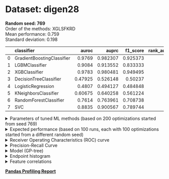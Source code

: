 # Dataset: digen28
**Random seed: 769**<br/>
Order of the methods: XGLSFKRD<br/>
Mean performance: 0.759<br/>
Standard deviation: 0.198<br/>


|    | classifier                 |   auroc |    auprc |   f1_score |   rank_auroc |   rank_auprc |   rank_f1 |
|---:|:---------------------------|--------:|---------:|-----------:|-------------:|-------------:|----------:|
|  0 | GradientBoostingClassifier | 0.9769  | 0.982307 |   0.925373 |            2 |            1 |         2 |
|  1 | LGBMClassifier             | 0.9084  | 0.913552 |   0.833333 |            3 |            3 |         3 |
|  2 | XGBClassifier              | 0.9783  | 0.980481 |   0.949495 |            1 |            2 |         1 |
|  3 | DecisionTreeClassifier     | 0.47925 | 0.526148 |   0.50237  |            8 |            7 |         7 |
|  4 | LogisticRegression         | 0.4807  | 0.494127 |   0.484848 |            7 |            8 |         8 |
|  5 | KNeighborsClassifier       | 0.60675 | 0.640258 |   0.561224 |            6 |            6 |         6 |
|  6 | RandomForestClassifier     | 0.7614  | 0.763961 |   0.708738 |            5 |            5 |         5 |
|  7 | SVC                        | 0.8835  | 0.900567 |   0.789744 |            4 |            4 |         4 |



<details>
<summary>Parameters of tuned ML methods (based on 200 optimizations started from seed 769)</summary>


```
GradientBoostingClassifier(learning_rate=0.752090013318837, max_depth=5,
                           min_samples_leaf=78, n_iter_no_change=20,
                           random_state=769, tol=1e-07,
                           validation_fraction=0.03)
LGBMClassifier(deterministic=True, force_row_wise=True, max_depth=9,
               metric='binary_logloss', n_estimators=93, n_jobs=1,
               num_leaves=512, objective='binary', random_state=769)
XGBClassifier(alpha=6.878001761882116e-05, base_score=0.5, booster='gbtree',
              colsample_bylevel=1, colsample_bynode=1, colsample_bytree=1,
              eta=0.5839675825727604, eval_metric='logloss', gamma=0.1,
              gpu_id=-1, importance_type='gain', interaction_constraints='',
              learning_rate=0.583967566, max_delta_step=0, max_depth=7,
              min_child_weight=1, missing=nan, monotone_constraints='()',
              n_estimators=79, n_jobs=1, nthread=1, num_parallel_tree=1,
              random_state=769, reg_alpha=6.87800202e-05,
              reg_lambda=26.002520210924413, scale_pos_weight=1, subsample=1,
              tree_method='exact', use_label_encoder=False,
              validate_parameters=1, ...)
DecisionTreeClassifier(max_depth=8, max_features='auto', min_samples_leaf=15,
                       min_samples_split=12, random_state=769)
LogisticRegression(C=0.0520233643340705, penalty='l1', random_state=769,
                   solver='liblinear')
KNeighborsClassifier(metric='euclidean', n_neighbors=3, p=3)
RandomForestClassifier(max_depth=10, max_features=None, min_samples_leaf=3,
                       min_samples_split=5, n_estimators=93, random_state=769)
SVC(C=3495.2924397334027, class_weight='balanced', kernel='poly',
    probability=True, random_state=769, tol=1.5347557342146363e-05)
```

</details>

<details>
<summary>Expected performance (based on 100 runs, each with 100 optimizations started from a different random seed)</summary>
<img src='digen28_769-box.svg' width=40% />
</details>

<details>
<summary>Receiver Operating Characteristics (ROC) curve</summary>
<img src='digen28_769-roc.svg' width=40% />
</details>

<details>
<summary>Precision-Recall Curve</summary>
<img src='digen28_769-prc.svg' width=40% />
</details>

<details>
<summary>Model (GP-tree)</summary>
<img src='digen28_769-model.svg' height=10% />
</details>

<details>
<summary>Endpoint histogram</summary>
<img src='digen28_769-endpoint.svg' width=40% />
</details>

<details>
<summary>Feature correlations</summary>
<img src='digen28_769-corr.svg' width=40% />
</details>

[**Pandas Profiling Report**](https://epistasislab.github.io/digen/profile/digen28_769.html)